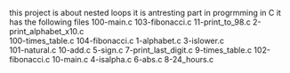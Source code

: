 this project is about nested loops it is antresting part in progrmming in C it has the following files 100-main.c         103-fibonacci.c  11-print_to_98.c  2-print_alphabet_x10.c                 
100-times_table.c  104-fibonacci.c  1-alphabet.c      3-islower.c                         
101-natural.c      10-add.c                5-sign.c  7-print_last_digit.c  9-times_table.c
102-fibonacci.c    10-main.c               4-isalpha.c             6-abs.c   8-24_hours.c  
